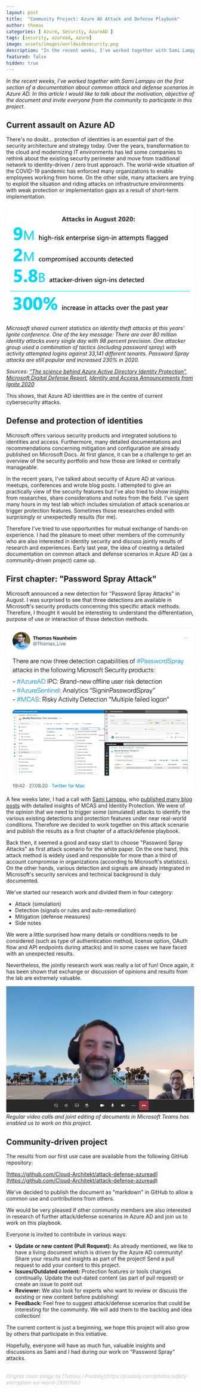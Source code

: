 ```yaml
---
layout: post
title:  "Community Project: Azure AD Attack and Defense Playbook"
author: thomas
categories: [ Azure, Security, AzureAD ]
tags: [security, azuread, azure]
image: assets/images/worldwidesecurity.png
description: "In the recent weeks, I've worked together with Sami Lamppu on the first section of a playbook about common attack and defense scenarios in Azure AD. In this article I would like to talk about the motivation, objective of the document and invite everyone from the community to participate in this project."
featured: false
hidden: true
---
```


*In the recent weeks, I've worked together with Sami Lamppu on the first section of a documentation about common attack and defense scenarios in Azure AD. In this article I would like to talk about the motivation, objective of the document and invite everyone from the community to participate in this project.*

## Current assault on Azure AD

There's no doubt... protection of identities is an essential part of the security architecture and strategy today. Over the years, transformation to the cloud and modernizing IT environments has led some companies to rethink about the existing security perimeter and move from traditional network to identity-driven / zero trust approach. The world-wide situation of the COVID-19 pandemic has enforced many organizations to enable employees working from home. On the other side, many attackers are trying to exploit the situation and riding attacks on infrastructure environments with weak protection or implementation gaps as a result of short-term implementation.

![../2020-11-19-aad-playbook-project/msft_attackstatistics.png](../2020-11-19-aad-playbook-project/msft_attackstatistics.png)

*Microsoft shared current statistics on identity theft attacks at this years' Ignite conference.
One of the key message: There are over 80 million identity attacks every single day with 98 percent precision. One attacker group used a combination of tactics (including password spray) with activity attempted logins against 33,141 different tenants. Password Spray attacks are still popular and increased 230% in 2020.*

*Sources: [“The science behind Azure Active Directory Identity Protection”](https://myignite.microsoft.com/sessions/2c1d5ca9-3e73-4107-af81-02ea5bb8d734), [Microsoft Digital Defense Report](https://www.microsoft.com/en-us/security/business/security-intelligence-report), [Identity and Access Announcements from Ignite 2020](https://insights.perspicuity.co.uk/identity-and-access-announcements-from-ignite-2020)*

This shows, that Azure AD identities are in the centre of current cybersecurity attacks.

## Defense and protection of identities

Microsoft offers various security products and integrated solutions to identities and access. Furthermore, many detailed documentations and recommendations concerning mitigation and configuration are already published on Microsoft Docs. At first glance, it can be a challenge to get an overview of the security portfolio and how those are linked or centrally manageable.

In the recent years, I've talked about security of Azure AD at various meetups, conferences and wrote blog posts. I attempted to give an practically view of the security features but I've also tried to show insights from researches, share considerations and notes from the field. I've spent many hours in my test lab which includes simulation of attack scenarios or trigger protection features. Sometimes those researches ended with surprisingly or unexpectedly results (for me).  

Therefore I've tried to use opportunities for mutual exchange of hands-on experience.
I had the pleasure to meet other members of the community who are also interested in identity security and discuss jointly results of research and experiences. Early last year, the idea of creating a detailed documentation on common attack and defense scenarios in Azure AD (as a community-driven project) came up.

## First chapter: "Password Spray Attack"

Microsoft announced a new detection for "Password Spray Attacks" in August. I was surprised to see that three detections are available in Microsoft's security products concerning this specific attack methods. Therefore, I thought it would be interesting to understand the differentiation, purpose of use or interaction of those detection methods.

![../2020-11-19-aad-playbook-project/tweet_psattack.png](../2020-11-19-aad-playbook-project/tweet_psattack.png)

A few weeks later, I had a call with [Sami Lamppu](https://twitter.com/samilamppu), who [published many blog posts](https://samilamppu.com/) with detailed insights of MCAS and Identity Protection. We were of the opinion that we need to trigger some (simulated) attacks to identify the various existing detections and protection features under near real-world conditions.
Therefore we decided to work together on this attack scenario and publish the results as a first chapter of a attack/defense playbook.

Back then, it seemed a good and easy start to choose "Password Spray Attacks" as first attack scenario for the white paper. On the one hand, this attack method is widely used and responsible for more than a third of account compromise in organizations (according to Microsoft's statistics). On the other hands, various detection and signals are already integrated in Microsoft's security services and technical background is duly documented.

We've started our research work and divided them in four category:

- Attack (simulation)
- Detection (signals or rules and auto-remediation)
- Mitigation (defense measures)
- Side notes

We were a little surprised how many details or conditions needs to be considered (such as type of authentication method, license option, OAuth flow and API endpoints during attacks) and in some cases we have faced with an unexpected results.

Nevertheless, the jointly research work was really a lot of fun! Once again, it has been shown that exchange or discussion of opinions and results from the lab are extremely valuable.

![../2020-11-19-aad-playbook-project/teamscall.jpg](../2020-11-19-aad-playbook-project/teamscall.jpg)
*Regular video calls and joint editing of documents in Microsoft Teams has enabled us to work on this project.*

## Community-driven project

The results from our first use case are available from the following GitHub repository:

[https://github.com/Cloud-Architekt/attack-defense-azuread](https://github.com/Cloud-Architekt/attack-defense-azuread)

We've decided to publish the document as "markdown" in GitHub to allow a common use and contributions from others.

We would be very pleased if other community members are also interested in research of further attack/defense scenarios in Azure AD and join us to work on this playbook.

Everyone is invited to contribute in various ways:

- **Update or new content (Pull Request):** As already mentioned, we like to have a living document which is driven by the Azure AD community! Share your results and insights as part of the project! Send a pull request to add your content to this project.
- **Issues/Outdated content:** Protection features or tools changes continually. Update the out-dated content (as part of pull request) or create an issue to point out
- **Reviewer:** We also look for experts who want to review or discuss the existing or new content before publishing!
- **Feedback:** Feel free to suggest attack/defense scenarios that could be interesting for the community. We will add them to the backlog and idea collection!

The current content is just a beginning, we hope this project will also grow by others that participate in this initiative.

Hopefully, everyone will have as much fun, valuable insights and discussions as Sami and I had during our work on "Password Spray" attacks.


<br>
<span style="color:silver;font-style:italic;font-size:small">Original cover image by [Tumisu / Pixabay](https://pixabay.com/photos/safety-encryption-ssl-world-2890768/)</span>
